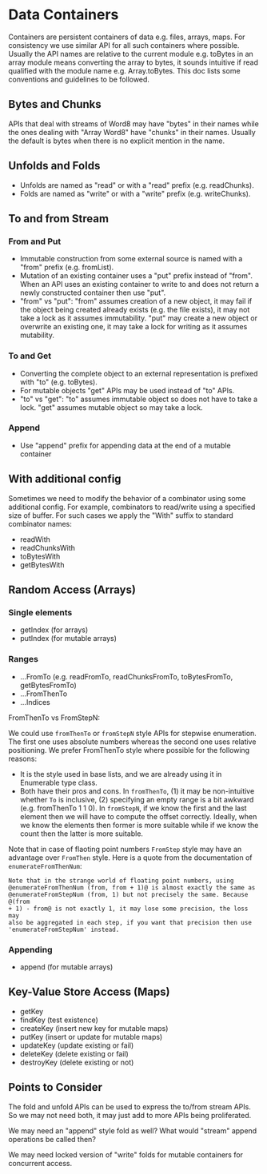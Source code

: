 # Data Containers

Containers are persistent containers of data e.g. files, arrays, maps. For
consistency we use similar API for all such containers where possible. Usually
the API names are relative to the current module e.g. toBytes in an array
module means converting the array to bytes, it sounds intuitive if read
qualified with the module name e.g. Array.toBytes. This doc lists some
conventions and guidelines to be followed.

## Bytes and Chunks

APIs that deal with streams of Word8 may have "bytes" in their names
while the ones dealing with "Array Word8" have "chunks" in their
names. Usually the default is bytes when there is no explicit mention in
the name.

## Unfolds and Folds

* Unfolds are named as "read" or with a "read" prefix (e.g. readChunks).
* Folds are named as "write" or with a "write" prefix (e.g. writeChunks).

## To and from Stream

### From and Put

* Immutable construction from some external source is named with a "from"
  prefix (e.g.  fromList).
* Mutation of an existing container uses a "put" prefix instead of "from". When
  an API uses an existing container to write to and does not return a newly
  constructed container then use "put".
* "from" vs "put": "from" assumes creation of a new object, it may fail if the
  object being created already exists (e.g. the file exists), it may not take a
  lock as it assumes immutability. "put" may create a new object or overwrite
  an existing one, it may take a lock for writing as it assumes mutability.

### To and Get

* Converting the complete object to an external representation is prefixed with
  "to" (e.g. toBytes).
* For mutable objects "get" APIs may be used instead of "to" APIs.
* "to" vs "get": "to" assumes immutable object so does not have to take a lock.
  "get" assumes mutable object so may take a lock.

### Append

* Use "append" prefix for appending data at the end of a mutable container

## With additional config

Sometimes we need to modify the behavior of a combinator using some additional
config. For example, combinators to read/write using a specified size of
buffer. For such cases we apply the "With" suffix to standard combinator names:

* readWith
* readChunksWith
* toBytesWith
* getBytesWith

## Random Access (Arrays)

### Single elements

* getIndex (for arrays)
* putIndex (for mutable arrays)

### Ranges

* ...FromTo (e.g. readFromTo, readChunksFromTo, toBytesFromTo, getBytesFromTo)
* ...FromThenTo
* ...Indices

FromThenTo vs FromStepN:

We could use `fromThenTo` or `fromStepN` style APIs for stepwise
enumeration. The first one uses absolute numbers whereas the second one
uses relative positioning. We prefer FromThenTo style where possible for
the following reasons:

* It is the style used in base lists, and we are already using it in Enumerable
  type class.
* Both have their pros and cons. In `fromThenTo`, (1) it may be
  non-intuitive whether `To` is inclusive, (2) specifying an empty range
  is a bit awkward (e.g. fromThenTo 1 1 0). In `fromStepN`, if we know
  the first and the last element then we will have to compute the offset
  correctly. Ideally, when we know the elements then former is more
  suitable while if we know the count then the latter is more suitable.

Note that in case of flaoting point numbers `FromStep` style may have an
advantage over `FromThen` style. Here is a quote from the documentation of
`enumerateFromThenNum`:

```
Note that in the strange world of floating point numbers, using
@enumerateFromThenNum (from, from + 1)@ is almost exactly the same as
@enumerateFromStepNum (from, 1) but not precisely the same. Because @(from
+ 1) - from@ is not exactly 1, it may lose some precision, the loss may
also be aggregated in each step, if you want that precision then use
'enumerateFromStepNum' instead.
```

### Appending

* append (for mutable arrays)

## Key-Value Store Access (Maps)

* getKey
* findKey (test existence)
* createKey (insert new key for mutable maps)
* putKey (insert or update for mutable maps)
* updateKey (update existing or fail)
* deleteKey  (delete existing or fail)
* destroyKey (delete existing or not)

## Points to Consider

The fold and unfold APIs can be used to express the to/from stream APIs. So we
may not need both, it may just add to more APIs being proliferated.

We may need an "append" style fold as well? What would "stream" append
operations be called then?

We may need locked version of "write" folds for mutable containers for
concurrent access.
